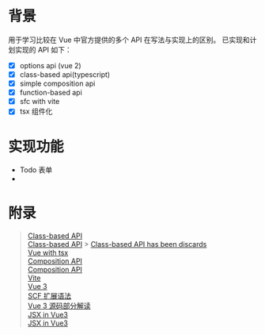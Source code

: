 # 背景

用于学习比较在 Vue 中官方提供的多个 API 在写法与实现上的区别。
已实现和计划实现的 API 如下：

-   [x] options api (vue 2)
-   [x] class-based api(typescript)
-   [x] simple composition api
-   [x] function-based api
-   [x] sfc with vite
-   [x] tsx 组件化

# 实现功能

-   Todo 表单
-

# 附录

> [Class-based API](https://blog.csdn.net/qq_33447462/article/details/85251527)  
> [Class-based API](https://blog.csdn.net/Sakura_Codeboy/article/details/108009451) > [Class-based API has been discards](https://www.infoq.com/news/2019/07/vue3-function-based-api-rfc/)  
> [Vue with tsx](https://www.ctolib.com/topics-143214.html)  
> [Composition API](https://blog.csdn.net/Youz_/article/details/108848667)  
> [Composition API](https://www.genuitec.com/building-applications-vue-3-composition-api/)  
> [Vite](https://blog.csdn.net/lunahaijiao/article/details/107587777)  
> [Vue 3](https://demongao.com/2020/09/vue3x%E7%9F%A5%E8%AF%86%E5%9B%BE%E8%B0%B1)  
> [SCF 扩展语法](https://github.com/vuejs/rfcs/blob/sfc-improvements/active-rfcs/0000-sfc-script-setup.md#exposing-components)  
> [Vue 3 源码部分解读](https://zhuanlan.zhihu.com/p/124071748)  
> [JSX in Vue3](https://github.com/vuejs/jsx/issues/141)  
> [JSX in Vue3](https://mrcrmn.dev/articles/lightweight-components-with-vue3-and-jsx/)
